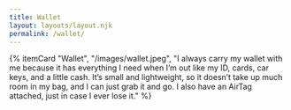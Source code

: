 ```yaml
---
title: Wallet
layout: layouts/layout.njk
permalink: /wallet/
---
```


{% itemCard "Wallet", "/images/wallet.jpeg", "I always carry my wallet with me because it has everything I need when I’m out like my ID, cards, car keys, and a little cash. It’s small and lightweight, so it doesn’t take up much room in my bag, and I can just grab it and go. I also have an AirTag attached, just in case I ever lose it." %}

